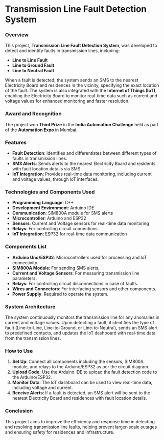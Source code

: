 
# Transmission Line Fault Detection System

### Overview
This project, **Transmission Line Fault Detection System**, was developed to detect and identify faults in transmission lines, including:

- **Line to Line Fault**
- **Line to Ground Fault**
- **Line to Neutral Fault**

When a fault is detected, the system sends an SMS to the nearest Electricity Board and residences in the vicinity, specifying the exact location of the fault. The system is also integrated with the **Internet of Things (IoT)**, enabling the Electricity Board to monitor real-time data such as current and voltage values for enhanced monitoring and faster resolution.

### Award and Recognition
The project won **Third Prize** in the **India Automation Challenge** held as part of the **Automation Expo** in Mumbai.

### Features
- **Fault Detection**: Identifies and differentiates between different types of faults in transmission lines.
- **SMS Alerts**: Sends alerts to the nearest Electricity Board and residents with fault location details via SMS.
- **IoT Integration**: Provides real-time data monitoring, including current and voltage values, through IoT interfaces.
  
### Technologies and Components Used
- **Programming Language**: C++ 
- **Development Environment**: Arduino IDE
- **Communication**: SIM800A module for SMS alerts
- **Microcontroller**: Arduino and ESP32
- **Sensors**: Current and Voltage sensors for real-time data monitoring
- **Relays**: For controlling circuit connections
- **IoT Integration**: ESP32 for real-time data communication

### Components List
- **Arduino Uno/ESP32**: Microcontrollers used for processing and IoT connectivity.
- **SIM800A Module**: For sending SMS alerts.
- **Current and Voltage Sensors**: For measuring transmission line parameters.
- **Relays**: For controlling circuit disconnections in case of faults.
- **Wires and Connectors**: For interfacing sensors and other components.
- **Power Supply**: Required to operate the system.

### System Architecture
The system continuously monitors the transmission line for any anomalies in current and voltage values. Upon detecting a fault, it identifies the type of fault (Line-to-Line, Line-to-Ground, or Line-to-Neutral), sends an SMS alert to predefined contacts, and updates the IoT dashboard with real-time data from the transmission lines.

### How to Use
1. **Set Up**: Connect all components including the sensors, SIM800A module, and relays to the Arduino/ESP32 as per the circuit diagram.
2. **Upload Code**: Use the Arduino IDE to upload the fault detection code to the Arduino/ESP32.
3. **Monitor Data**: The IoT dashboard can be used to view real-time data, including voltage and current.
4. **Receive Alerts**: If a fault is detected, an SMS alert will be sent to the nearest Electricity Board and residences with fault location details.



### Conclusion
This project aims to improve the efficiency and response time in detecting and resolving transmission line faults, helping prevent larger-scale outages and ensuring safety for residences and infrastructure.
